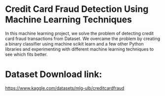 # Credit Card Fraud Detection Using Machine Learning Techniques
In this machine learning project, we solve the problem of detecting credit card fraud transactions from Dataset. We overcame the problem by creating a binary classifier using machine scikit learn and a few other Python libraries and experimenting with different machine learning techniques to see which fits better.
# Dataset Download link: 
https://www.kaggle.com/datasets/mlg-ulb/creditcardfraud
